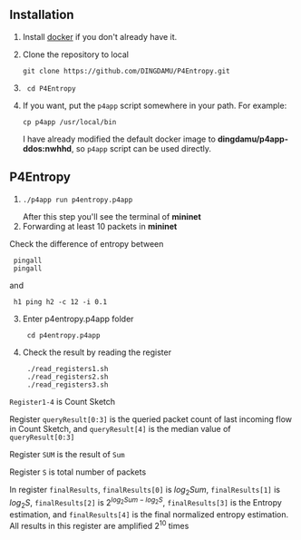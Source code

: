 Installation
------------

1. Install [docker](https://docs.docker.com/engine/installation/) if you don't
   already have it.

2. Clone the repository to local 

    ```
    git clone https://github.com/DINGDAMU/P4Entropy.git    
    ```

3. ```
    cd P4Entropy
   ```

4. If you want, put the `p4app` script somewhere in your path. For example:

    ```
    cp p4app /usr/local/bin
    ```
    I have already modified the default docker image to **dingdamu/p4app-ddos:nwhhd**, so `p4app` script can be used directly.

P4Entropy
--------------

1.  ```
    ./p4app run p4entropy.p4app 
    ```
    After this step you'll see the terminal of **mininet**
2. Forwarding at least 10 packets in **mininet**

Check the difference of entropy between
   ```
    pingall
    pingall
   ```
and 
   ```
    h1 ping h2 -c 12 -i 0.1
   ```



3. Enter p4entropy.p4app folder
   ```
    cd p4entropy.p4app 
   ```
4. Check the result by reading the register
   ```
    ./read_registers1.sh
    ./read_registers2.sh
    ./read_registers3.sh
   ```
 
 `Register1-4` is Count Sketch

 Register `queryResult[0:3]` is the queried packet count of last incoming flow in Count Sketch, and `queryResult[4]` is the median value of  `queryResult[0:3]`

 Register `SUM` is the result of `Sum`

 Register `S` is total number of packets

 In register `finalResults`, `finalResults[0]` is $log_2{Sum}$, `finalResults[1]` is $log_2{S}$, `finalResults[2]` is $2^{log_2{Sum}-log_2{S}}$,  `finalResults[3]` is the Entropy estimation, and `finalResults[4]` is the final normalized entropy estimation. All results in this register are  amplified $2^{10}$ times 


